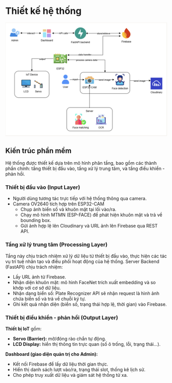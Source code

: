 # Thiết kế hệ thống

![Sơ đồ kiến trúc hệ thống](image.png)

## Kiến trúc phần mềm

Hệ thống được thiết kế dựa trên mô hình phân tầng, bao gồm các thành phần chính: tầng thiết bị đầu vào, tầng xử lý trung tâm, và tầng điều khiển - phản hồi.

### Thiết bị đầu vào (Input Layer)

- Người dùng tương tác trực tiếp với hệ thống thông qua camera.
- Camera OV2640 tích hợp trên ESP32-CAM
    - Chụp ảnh biển số và khuôn mặt tại lối vào/ra.
    - Chạy mô hình MTMN (ESP-FACE) để phát hiện khuôn mặt và trả về bounding box.
    - Gửi ảnh hợp lệ lên Cloudinary và URL ảnh lên Firebase qua REST API.

### Tầng xử lý trung tâm (Processing Layer)

Tầng này chịu trách nhiệm xử lý dữ liệu từ thiết bị đầu vào, thực hiện các tác vụ trí tuệ nhân tạo và điều phối hoạt động của hệ thống. Server Backend (FastAPI) chịu trách nhiệm:

- Lấy URL ảnh từ Firebase.
- Nhận diện khuôn mặt: mô hình FaceNet trích xuất embedding và so khớp với cơ sở dữ liệu.
- Nhận dạng biển số: Plate Recognizer API sẽ nhận request là hình ảnh chứa biển số và trả về chuỗi ký tự.
- Ghi kết quả nhận diện (biển số, trạng thái hợp lệ, thời gian) vào Firebase.

### Thiết bị điều khiển - phản hồi (Output Layer)

**Thiết bị IoT** gồm:

- **Servo (Barrier):** mở/đóng rào chắn tự động.
- **LCD Display:** hiển thị thông tin trực quan (số ô trống, lỗi, trạng thái...).

**Dashboard (giao diện quản trị cho Admin):**

- Kết nối Firebase để lấy dữ liệu thời gian thực.
- Hiển thị danh sách lượt vào/ra, trạng thái slot, thống kê lịch sử.
- Cho phép truy xuất dữ liệu và giám sát hệ thống từ xa.
